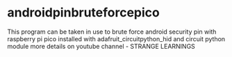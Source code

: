# androidpinbruteforcepico
This program can be taken in use to brute force android security pin with raspberry pi pico installed with adafruit_circuitpython_hid and circuit python module more details on youtube channel - STRANGE LEARNINGS 
